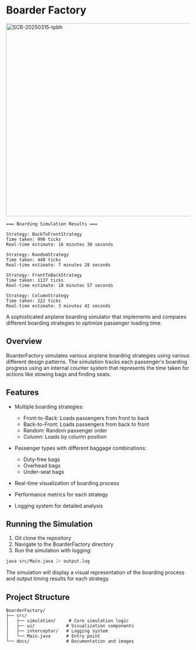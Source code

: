 # Boarder Factory

<img width="528" alt="SCR-20250315-tpbh" src="https://github.com/user-attachments/assets/b6b17971-5027-49af-8ed7-5557aed8e9c4" />


```
=== Boarding Simulation Results ===

Strategy: BackToFrontStrategy
Time taken: 990 ticks
Real-time estimate: 16 minutes 30 seconds

Strategy: RandomStrategy
Time taken: 448 ticks
Real-time estimate: 7 minutes 28 seconds

Strategy: FrontToBackStrategy
Time taken: 1137 ticks
Real-time estimate: 18 minutes 57 seconds

Strategy: ColumnStrategy
Time taken: 222 ticks
Real-time estimate: 3 minutes 42 seconds
```

A sophisticated airplane boarding simulator that implements and compares different boarding strategies to optimize passenger loading time.

## Overview

BoarderFactory simulates various airplane boarding strategies using various different design patterns. The simulation tracks each passenger's boarding progress using an internal counter system that represents the time taken for actions like stowing bags and finding seats.

## Features

- Multiple boarding strategies:
  - Front-to-Back: Loads passengers from front to back
  - Back-to-Front: Loads passengers from back to front
  - Random: Random passenger order
  - Column: Loads by column position

- Passenger types with different baggage combinations:
  - Duty-free bags
  - Overhead bags
  - Under-seat bags

- Real-time visualization of boarding process
- Performance metrics for each strategy
- Logging system for detailed analysis

## Running the Simulation

1. Git clone the repository
2. Navigate to the BoarderFactory directory
3. Run the simulation with logging:
```bash
java src/Main.java 2> output.log
```

The simulation will display a visual representation of the boarding process and output timing results for each strategy.

## Project Structure

```
BoarderFactory/
├── src/
│   ├── simulation/     # Core simulation logic
│   ├── ui/            # Visualization components
│   ├── interceptor/   # Logging system
│   └── Main.java      # Entry point
└── docs/              # Documentation and images
```
